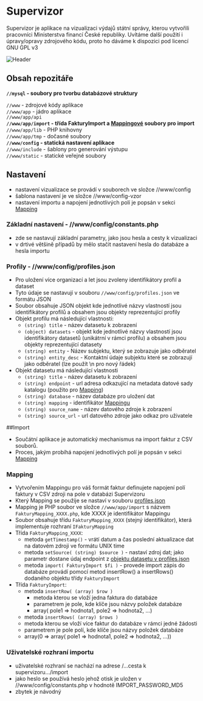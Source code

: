 # Supervizor
Supervizor je aplikace na vizualizaci výdajů státní správy, kterou vytvořili pracovníci Ministerstva financí České republiky. Uvítáme další použití i úpravy/opravy zdrojového kódu, proto ho dáváme k dispozici pod licencí GNU GPL v3

![Header](http://temp.smallhill.cz/supervizor-heading-github.png)

## Obsah repozitáře

**`//mysql` - soubory pro tvorbu databázové struktury**

`//www` - zdrojové kódy aplikace  
`//www/app` - jádro aplikace  
`//www/app/api`  
**`//www/app/import` - třída FakturyImport a [Mappingové](#mapping) soubory pro import**  
`//www/app/lib` - PHP knihovny  
`//www/app/tmp` - dočasné soubory  
**`//www/config` - statická nastavení aplikace**  
`//www/include` - šablony pro generování výstupu  
`//www/static` - statické veřejné soubory

## Nastavení
- nastavení vizualizace se provádí v souborech ve složce //www/config
- šablona nastavení je ve složce //www/config-vzor
- nastavení importu a napojení jednotlivých polí je popsán v sekci [Mapping](#mapping)

### Základní nastavení - //www/config/constants.php
- zde se nastavují základní parametry, jako jsou hesla a cesty k vizualizaci
- v drtivé většině případů by mělo stačit nastavení hesla do databáze a hesla importu

### Profily - //www/config/profiles.json
- Pro uložení více organizací a let jsou zvoleny identifikátory profil a dataset
- Tyto údaje se nastavují v souboru `//www/config/profiles.json` ve formátu JSON
- Soubor obsahuje JSON objekt kde jednotlivé názvy vlastností jsou identifikátory profilů a obsahem jsou objekty reprezentující profily
- Objekt profilu má následující vlastnosti:
  - `(string) title` - název datasetu k zobrazení
  - `(object) datasets` - objekt kde jednotlivé názvy vlastností jsou identifikátory datasetů (unikátrní v rámci profilu) a obsahem jsou objekty reprezentující datasety
  - `(string) entity` - Název subjektu, který se zobrazuje jako odběratel
  - `(string) entity_desc` - Kontaktní údaje subjektu které se zobrazují jako odběratel (lze použít \n pro nový řádek)
- Objekt datasetu má následující vlastnosti
  - `(string) title` - název datasetu k zobrazení
  - `(string) endpoint` - url adresa odkazující na metadata datové sady katalogu (použito pro [Mapping](#mapping))
  - `(string) database` - název databáze pro uložení dat
  - `(string) mapping` - identifikátor [Mappingu](#mapping)
  - `(string) source_name` - název datového zdroje k zobrazení
  - `(string) source_url` - url datového zdroje jako odkaz pro uživatele 

##Import

- Součátní aplikace je automatický mechanismus na import faktur z CSV souborů.
- Proces, jakým probíhá napojení jednotlivých polí je popsán v sekci [Mapping](#mapping)

### Mapping
- Vytvořením Mappingu pro váš formát faktur definujete napojení polí faktury v CSV zdroji na pole v databázi Supervizoru
- Který Mapping se použije se nastaví v souboru [profiles.json](#profily)
- Mapping je PHP soubor ve složce `//www/app/import` s názvem `FakturyMapping_XXXX.php`, kde XXXX je identifikátor Mappingu
- Soubor obsahuje třídu `FakturyMapping_XXXX` (stejný identifikátor), která implementuje rozhraní `IFakturyMapping`
- Třída `FakturyMapping_XXXX`:
  - metoda `getTimestamp()` - vrátí datum a čas poslední aktualizace dat na datovém zdroji ve formátu UNIX time
  - metoda `setSource( (string) $source )` - nastaví zdroj dat; jako parametr dostane údaj endpoint z [objektu datasetu v profiles.json](#profily)
  - metoda `import( FakturyImport $fi )` - provede import zápis do databáze provádí pomocí metod insertRow() a insertRows() dodaného objektu třídy `FakturyImport`
- Třída `FakturyImport`:
  - metoda `insertRow( (array) $row )`
    - metoda kterou se vloží jedna faktura do databáze
    - parametrem je pole, kde klíče jsou názvy položek databáze
    - array( pole1 => hodnota1, pole2 => hodnota2, ...)   
  -  metoda `insertRows( (array) $rows )`
    - metoda kterou se vloží více faktur do databáze v rámci jedné žádosti
    - parametrem je pole polí, kde klíče jsou názvy položek databáze
    - array(0 => array( pole1 => hodnota1, pole2 => hodnota2, ...))    

### Uživatelské rozhraní importu

- uživatelské rozhraní se nachází na adrese /...cesta k supervizoru.../import
- jako heslo se používá heslo jehož otisk je uložen v //www/config/constants.php v hodnotě IMPORT_PASSWORD_MD5
- zbytek je návodný
